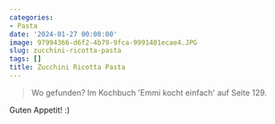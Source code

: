 ```yaml
---
categories:
- Pasta
date: '2024-01-27 00:00:00'
image: 97994366-d6f2-4b79-9fca-9991401ecae4.JPG
slug: zucchini-ricotta-pasta
tags: []
title: Zucchini Ricotta Pasta
---
```



> Wo gefunden? Im Kochbuch 'Emmi kocht einfach' auf Seite 129.

Guten Appetit! :)
